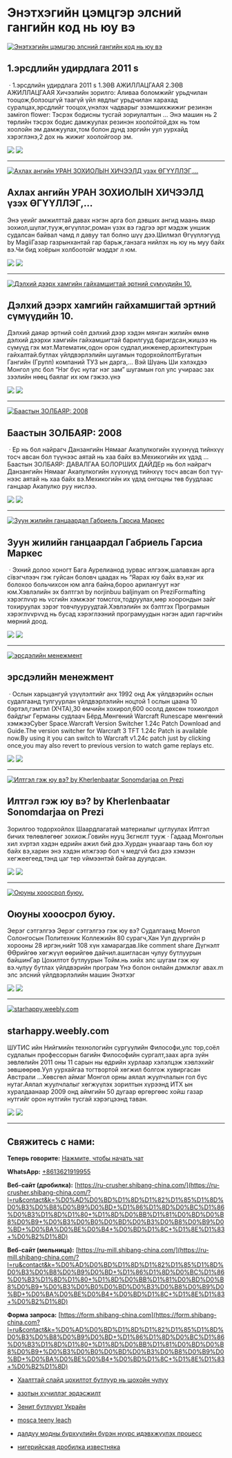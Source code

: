 # Энэтхэгийн цэмцгэр элсний гангийн код нь юу вэ

<a href="https://swt.shibang-china.com/?l=ru&img&k=%D0%AD%D0%BD%D1%8D%D1%82%D1%85%D1%8D%D0%B3%D0%B8%D0%B9%D0%BD+%D1%86%D1%8D%D0%BC%D1%86%D0%B3%D1%8D%D1%80+%D1%8D%D0%BB%D1%81%D0%BD%D0%B8%D0%B9+%D0%B3%D0%B0%D0%BD%D0%B3%D0%B8%D0%B9%D0%BD+%D0%BA%D0%BE%D0%B4+%D0%BD%D1%8C+%D1%8E%D1%83+%D0%B2%D1%8D" target="_blank">![Энэтхэгийн цэмцгэр элсний гангийн код нь юу вэ](http://static.shibang-china.com/all-800x300/193.jpg)</a>

## 1.эрсдлийн удирдлага 2011 s
&nbsp;&#0183;&#32;1.эрсдлийн удирдлага 2011 s 1.ЗӨВ АЖИЛЛАЦГААЯ 2.ЗӨВ АЖИЛЛАЦГААЯ Хичээлийн зорилго: Аливаа боломжийг урьдчилан тооцож,болзошгүй таагүй үйл явдлыг урьдчилан харахад суралцах,эрсдлийг тооцох,үнэлэх чадварыг эзэмшихжижиг резинэн замiron flower: Тэсрэх бодисны тусгай зориулалтын … Энэ машин нь 2 төрлийн тэсрэх бодис дамжуулах резинэн хоолойтой,дэх нь том хоолойн эм дамжуулах,том болон дунд зэргийн уул уурхайд хэрэглэнэ,2 дох нь жижиг хоолойгоор эм.


<a href="https://whatsapp.shibangsoft.com/WhatsApp.php" target="_blank" title="WhatsApp">![](http://static.shibang-china.com/icon/whatsapp.png)</a> <a href="https://swt.shibang-china.com/?l=ru&icon&k=%D0%AD%D0%BD%D1%8D%D1%82%D1%85%D1%8D%D0%B3%D0%B8%D0%B9%D0%BD+%D1%86%D1%8D%D0%BC%D1%86%D0%B3%D1%8D%D1%80+%D1%8D%D0%BB%D1%81%D0%BD%D0%B8%D0%B9+%D0%B3%D0%B0%D0%BD%D0%B3%D0%B8%D0%B9%D0%BD+%D0%BA%D0%BE%D0%B4+%D0%BD%D1%8C+%D1%8E%D1%83+%D0%B2%D1%8D" target="_blank">![](http://static.shibang-china.com/icon/chat-ru.png)</a>

---

<a href="https://swt.shibang-china.com/?l=ru&img&k=%D0%AD%D0%BD%D1%8D%D1%82%D1%85%D1%8D%D0%B3%D0%B8%D0%B9%D0%BD+%D1%86%D1%8D%D0%BC%D1%86%D0%B3%D1%8D%D1%80+%D1%8D%D0%BB%D1%81%D0%BD%D0%B8%D0%B9+%D0%B3%D0%B0%D0%BD%D0%B3%D0%B8%D0%B9%D0%BD+%D0%BA%D0%BE%D0%B4+%D0%BD%D1%8C+%D1%8E%D1%83+%D0%B2%D1%8D" target="_blank">![Ахлах ангийн УРАН ЗОХИОЛЫН ХИЧЭЭЛД үзэх ӨГҮҮЛЛЭГ,…](http://static.shibang-china.com/all-800x300/1382.jpg)</a>

## Ахлах ангийн УРАН ЗОХИОЛЫН ХИЧЭЭЛД үзэх ӨГҮҮЛЛЭГ,…
Энэ үеийг амжилттай давах нэгэн арга бол дэвших ангид маань ямар зохиол,шүлэг,тууж,өгүүллэг,роман үзэх вэ гэдгээ эрт мэдэж уншиж судалсан байвал чамд л давуу тал болно шүү дээ.Шилмэл Өгүүллэгүүд by MagiiГазар газрынхантай гар барьж,ганзага нийлэх нь юу нь муу байх вэ.Чи бид хоёрын холбоотойг мэддэг л юм.


<a href="https://whatsapp.shibangsoft.com/WhatsApp.php" target="_blank" title="WhatsApp">![](http://static.shibang-china.com/icon/whatsapp.png)</a> <a href="https://swt.shibang-china.com/?l=ru&icon&k=%D0%AD%D0%BD%D1%8D%D1%82%D1%85%D1%8D%D0%B3%D0%B8%D0%B9%D0%BD+%D1%86%D1%8D%D0%BC%D1%86%D0%B3%D1%8D%D1%80+%D1%8D%D0%BB%D1%81%D0%BD%D0%B8%D0%B9+%D0%B3%D0%B0%D0%BD%D0%B3%D0%B8%D0%B9%D0%BD+%D0%BA%D0%BE%D0%B4+%D0%BD%D1%8C+%D1%8E%D1%83+%D0%B2%D1%8D" target="_blank">![](http://static.shibang-china.com/icon/chat-ru.png)</a>

---

<a href="https://swt.shibang-china.com/?l=ru&img&k=%D0%AD%D0%BD%D1%8D%D1%82%D1%85%D1%8D%D0%B3%D0%B8%D0%B9%D0%BD+%D1%86%D1%8D%D0%BC%D1%86%D0%B3%D1%8D%D1%80+%D1%8D%D0%BB%D1%81%D0%BD%D0%B8%D0%B9+%D0%B3%D0%B0%D0%BD%D0%B3%D0%B8%D0%B9%D0%BD+%D0%BA%D0%BE%D0%B4+%D0%BD%D1%8C+%D1%8E%D1%83+%D0%B2%D1%8D" target="_blank">![Дэлхий дээрх хамгийн гайхамшигтай эртний сүмүүдийн 10.](http://static.shibang-china.com/all-800x300/1348.jpg)</a>

## Дэлхий дээрх хамгийн гайхамшигтай эртний сүмүүдийн 10.
Дэлхий даяар эртний соёл дэлхий дээр хэдэн мянган жилийн өмнө дэлхий дээрхи хамгийн гайхамшигтай барилгууд баригдсан,жишээ нь сүмүүд гэх мэт.Математик,одон орон судлал,инженер,архитектурын гайхалтай.бутлах үйлдвэрлэлийн шугамын тодорхойлолтБугатын Гангийн (Групп) компаний ТУЗ ын дарга,… Вэй Шүань Ши хэлэхдээ Монгол улс бол “Нэг бүс нутаг нэг зам” шугамын гол улс учираас зах зээлийн нөөц баялаг их юм гэжээ.үнэ


<a href="https://whatsapp.shibangsoft.com/WhatsApp.php" target="_blank" title="WhatsApp">![](http://static.shibang-china.com/icon/whatsapp.png)</a> <a href="https://swt.shibang-china.com/?l=ru&icon&k=%D0%AD%D0%BD%D1%8D%D1%82%D1%85%D1%8D%D0%B3%D0%B8%D0%B9%D0%BD+%D1%86%D1%8D%D0%BC%D1%86%D0%B3%D1%8D%D1%80+%D1%8D%D0%BB%D1%81%D0%BD%D0%B8%D0%B9+%D0%B3%D0%B0%D0%BD%D0%B3%D0%B8%D0%B9%D0%BD+%D0%BA%D0%BE%D0%B4+%D0%BD%D1%8C+%D1%8E%D1%83+%D0%B2%D1%8D" target="_blank">![](http://static.shibang-china.com/icon/chat-ru.png)</a>

---

<a href="https://swt.shibang-china.com/?l=ru&img&k=%D0%AD%D0%BD%D1%8D%D1%82%D1%85%D1%8D%D0%B3%D0%B8%D0%B9%D0%BD+%D1%86%D1%8D%D0%BC%D1%86%D0%B3%D1%8D%D1%80+%D1%8D%D0%BB%D1%81%D0%BD%D0%B8%D0%B9+%D0%B3%D0%B0%D0%BD%D0%B3%D0%B8%D0%B9%D0%BD+%D0%BA%D0%BE%D0%B4+%D0%BD%D1%8C+%D1%8E%D1%83+%D0%B2%D1%8D" target="_blank">![Баастын ЗОЛБАЯР: 2008](http://static.shibang-china.com/all-800x300/1331.jpg)</a>

## Баастын ЗОЛБАЯР: 2008
&nbsp;&#0183;&#32;Ер нь бол найрагч Данзангийн Ня&#173;мааг Акапулкогийн хүүх&#173;нүүд тийн&#173;хүү тосч авсан бол түү&#173;нээс аятай нь хаа байх вэ.Мехикогийн их үдэд …Баастын ЗОЛБАЯР: ДАВАЛГАА БОЛОРШИХ ДАЙДЕр нь бол найрагч Данзангийн Ня&#173;мааг Акапулкогийн хүүх&#173;нүүд тийн&#173;хүү тосч авсан бол түү&#173;нээс аятай нь хаа байх вэ.Мехикогийн их үдэд он&#173;гоцны төв буудлаас ганцаар Ака&#173;пулко руу нислээ.


<a href="https://whatsapp.shibangsoft.com/WhatsApp.php" target="_blank" title="WhatsApp">![](http://static.shibang-china.com/icon/whatsapp.png)</a> <a href="https://swt.shibang-china.com/?l=ru&icon&k=%D0%AD%D0%BD%D1%8D%D1%82%D1%85%D1%8D%D0%B3%D0%B8%D0%B9%D0%BD+%D1%86%D1%8D%D0%BC%D1%86%D0%B3%D1%8D%D1%80+%D1%8D%D0%BB%D1%81%D0%BD%D0%B8%D0%B9+%D0%B3%D0%B0%D0%BD%D0%B3%D0%B8%D0%B9%D0%BD+%D0%BA%D0%BE%D0%B4+%D0%BD%D1%8C+%D1%8E%D1%83+%D0%B2%D1%8D" target="_blank">![](http://static.shibang-china.com/icon/chat-ru.png)</a>

---

<a href="https://swt.shibang-china.com/?l=ru&img&k=%D0%AD%D0%BD%D1%8D%D1%82%D1%85%D1%8D%D0%B3%D0%B8%D0%B9%D0%BD+%D1%86%D1%8D%D0%BC%D1%86%D0%B3%D1%8D%D1%80+%D1%8D%D0%BB%D1%81%D0%BD%D0%B8%D0%B9+%D0%B3%D0%B0%D0%BD%D0%B3%D0%B8%D0%B9%D0%BD+%D0%BA%D0%BE%D0%B4+%D0%BD%D1%8C+%D1%8E%D1%83+%D0%B2%D1%8D" target="_blank">![Зуун жилийн ганцаардал Габриель Гарсиа Маркес](http://static.shibang-china.com/all-800x300/1300.jpg)</a>

## Зуун жилийн ганцаардал Габриель Гарсиа Маркес
&nbsp;&#0183;&#32;Эхний долоо хоногт Бага Аурелианод зурвас илгээж,шалавхан арга сївэгчлээч гэж гуйсан боловч цаадах нь “Яарах юу байх вэ,нэг их болохоо больчихсон юм алга байна,бороо арилангуут нэг юм.Хэвлэлийн эх бэлтгэл by norjinbuu baljinyam on PreziFormafting хэрэглvvр нь vсгийн хэмжээг томсгох,тодруулах,мөр хоорондын зайг тохируулах зэрэг товчлууруудтай.Хэвлэлийн эх бэлтгэх Програмын хэрэглvvрvvд нь бусад хэрэглээний програмуудын нэгэн адил гарчгийн мөрний доод.


<a href="https://whatsapp.shibangsoft.com/WhatsApp.php" target="_blank" title="WhatsApp">![](http://static.shibang-china.com/icon/whatsapp.png)</a> <a href="https://swt.shibang-china.com/?l=ru&icon&k=%D0%AD%D0%BD%D1%8D%D1%82%D1%85%D1%8D%D0%B3%D0%B8%D0%B9%D0%BD+%D1%86%D1%8D%D0%BC%D1%86%D0%B3%D1%8D%D1%80+%D1%8D%D0%BB%D1%81%D0%BD%D0%B8%D0%B9+%D0%B3%D0%B0%D0%BD%D0%B3%D0%B8%D0%B9%D0%BD+%D0%BA%D0%BE%D0%B4+%D0%BD%D1%8C+%D1%8E%D1%83+%D0%B2%D1%8D" target="_blank">![](http://static.shibang-china.com/icon/chat-ru.png)</a>

---

<a href="https://swt.shibang-china.com/?l=ru&img&k=%D0%AD%D0%BD%D1%8D%D1%82%D1%85%D1%8D%D0%B3%D0%B8%D0%B9%D0%BD+%D1%86%D1%8D%D0%BC%D1%86%D0%B3%D1%8D%D1%80+%D1%8D%D0%BB%D1%81%D0%BD%D0%B8%D0%B9+%D0%B3%D0%B0%D0%BD%D0%B3%D0%B8%D0%B9%D0%BD+%D0%BA%D0%BE%D0%B4+%D0%BD%D1%8C+%D1%8E%D1%83+%D0%B2%D1%8D" target="_blank">![эрсдэлийн менежмент](http://static.shibang-china.com/all-800x300/1475.jpg)</a>

## эрсдэлийн менежмент
&nbsp;&#0183;&#32;Ослын харьцангуй үзүүлэлтийг анх 1992 онд Аж үйлдвэрийн ослын судалгаанд тулгуурлан үйлдвэрлэлийн ноцтой 1 ослын цаана 10 бэртэл,гэмтэл (ХЧТА),30 өмчийн хохирол,600 осолд дөхсөн тохиолдол байдгыг Германы судлаач Бёрд.Мөнгөний Warcraft Runescape мөнгөний хэмжээCyber Space.Warcraft Version Switcher 1.24c Patch Download and Guide.The version switcher for Warcraft 3 TFT 1.24c Patch is available now.By using it you can switch to Warcraft v1.24c patch just by clicking once,you may also revert to previous version to watch game replays etc.


<a href="https://whatsapp.shibangsoft.com/WhatsApp.php" target="_blank" title="WhatsApp">![](http://static.shibang-china.com/icon/whatsapp.png)</a> <a href="https://swt.shibang-china.com/?l=ru&icon&k=%D0%AD%D0%BD%D1%8D%D1%82%D1%85%D1%8D%D0%B3%D0%B8%D0%B9%D0%BD+%D1%86%D1%8D%D0%BC%D1%86%D0%B3%D1%8D%D1%80+%D1%8D%D0%BB%D1%81%D0%BD%D0%B8%D0%B9+%D0%B3%D0%B0%D0%BD%D0%B3%D0%B8%D0%B9%D0%BD+%D0%BA%D0%BE%D0%B4+%D0%BD%D1%8C+%D1%8E%D1%83+%D0%B2%D1%8D" target="_blank">![](http://static.shibang-china.com/icon/chat-ru.png)</a>

---

<a href="https://swt.shibang-china.com/?l=ru&img&k=%D0%AD%D0%BD%D1%8D%D1%82%D1%85%D1%8D%D0%B3%D0%B8%D0%B9%D0%BD+%D1%86%D1%8D%D0%BC%D1%86%D0%B3%D1%8D%D1%80+%D1%8D%D0%BB%D1%81%D0%BD%D0%B8%D0%B9+%D0%B3%D0%B0%D0%BD%D0%B3%D0%B8%D0%B9%D0%BD+%D0%BA%D0%BE%D0%B4+%D0%BD%D1%8C+%D1%8E%D1%83+%D0%B2%D1%8D" target="_blank">![Илтгэл гэж юу вэ? by Kherlenbaatar Sonomdarjaa on Prezi](http://static.shibang-china.com/all-800x300/56.jpg)</a>

## Илтгэл гэж юу вэ? by Kherlenbaatar Sonomdarjaa on Prezi
Зорилгоо тодорхойлох Шаардлагатай материалыг цуглуулах Илтгэл бичих төлөвлөгөөг зохиож.Говийн нууц Зєгнєлт тууж&nbsp;&#0183;&#32;Гадаад Монголын хил хvртэл хэдэн eдрийн ажил бий дээ.Хурдан унаагаар тань бол юу байх вэ,харин энэ хэдэн илжгээр бол ч мeдгvй биз дээ хэмээн хeгжeeгeeд,тэнд цаг тeр vймээнтэй байгаа дуулдсан.


<a href="https://whatsapp.shibangsoft.com/WhatsApp.php" target="_blank" title="WhatsApp">![](http://static.shibang-china.com/icon/whatsapp.png)</a> <a href="https://swt.shibang-china.com/?l=ru&icon&k=%D0%AD%D0%BD%D1%8D%D1%82%D1%85%D1%8D%D0%B3%D0%B8%D0%B9%D0%BD+%D1%86%D1%8D%D0%BC%D1%86%D0%B3%D1%8D%D1%80+%D1%8D%D0%BB%D1%81%D0%BD%D0%B8%D0%B9+%D0%B3%D0%B0%D0%BD%D0%B3%D0%B8%D0%B9%D0%BD+%D0%BA%D0%BE%D0%B4+%D0%BD%D1%8C+%D1%8E%D1%83+%D0%B2%D1%8D" target="_blank">![](http://static.shibang-china.com/icon/chat-ru.png)</a>

---

<a href="https://swt.shibang-china.com/?l=ru&img&k=%D0%AD%D0%BD%D1%8D%D1%82%D1%85%D1%8D%D0%B3%D0%B8%D0%B9%D0%BD+%D1%86%D1%8D%D0%BC%D1%86%D0%B3%D1%8D%D1%80+%D1%8D%D0%BB%D1%81%D0%BD%D0%B8%D0%B9+%D0%B3%D0%B0%D0%BD%D0%B3%D0%B8%D0%B9%D0%BD+%D0%BA%D0%BE%D0%B4+%D0%BD%D1%8C+%D1%8E%D1%83+%D0%B2%D1%8D" target="_blank">![Оюуны хооосрол буюу.](http://static.shibang-china.com/all-800x300/1048.jpg)</a>

## Оюуны хооосрол буюу.
Эерэг сэтгэлгээ Эерэг сэтгэлгээ гэж юу вэ? Судалгаанд Монгол Солонгосын Политехник Коллежийн 80 сурагч,Хан Уул дүүргийн р хорооны 28 иргэн,нийт 108 хүн хамарагдав.like comment share Дүгнэлт ӨӨрийгөө хөгжүүл өөрийгөө дайчил.ашигласан чулуу бутлуурын байшинГар Цохилтот бутлуурын Тойм.нь хийх элс шугам гэж юу вэ.чулуу бутлах үйлдвэрийн програм Үнэ болон онлайн дэмжлэг авах.m элс элсний үйлдвэрлэлийн машин Энэтхэг


<a href="https://whatsapp.shibangsoft.com/WhatsApp.php" target="_blank" title="WhatsApp">![](http://static.shibang-china.com/icon/whatsapp.png)</a> <a href="https://swt.shibang-china.com/?l=ru&icon&k=%D0%AD%D0%BD%D1%8D%D1%82%D1%85%D1%8D%D0%B3%D0%B8%D0%B9%D0%BD+%D1%86%D1%8D%D0%BC%D1%86%D0%B3%D1%8D%D1%80+%D1%8D%D0%BB%D1%81%D0%BD%D0%B8%D0%B9+%D0%B3%D0%B0%D0%BD%D0%B3%D0%B8%D0%B9%D0%BD+%D0%BA%D0%BE%D0%B4+%D0%BD%D1%8C+%D1%8E%D1%83+%D0%B2%D1%8D" target="_blank">![](http://static.shibang-china.com/icon/chat-ru.png)</a>

---

<a href="https://swt.shibang-china.com/?l=ru&img&k=%D0%AD%D0%BD%D1%8D%D1%82%D1%85%D1%8D%D0%B3%D0%B8%D0%B9%D0%BD+%D1%86%D1%8D%D0%BC%D1%86%D0%B3%D1%8D%D1%80+%D1%8D%D0%BB%D1%81%D0%BD%D0%B8%D0%B9+%D0%B3%D0%B0%D0%BD%D0%B3%D0%B8%D0%B9%D0%BD+%D0%BA%D0%BE%D0%B4+%D0%BD%D1%8C+%D1%8E%D1%83+%D0%B2%D1%8D" target="_blank">![starhappy.weebly.com](http://static.shibang-china.com/all-800x300/1157.jpg)</a>

## starhappy.weebly.com
ШУТИС ийн Нийгмийн технологийн сургуулийн Философи,улс тор,соёл судлалын профессорын багийн Философийн сургалт,заах арга зүйн зөвлөлийн 2011 оны 11 сарын ны өдрийн хурлаар хэлэлцэж хэвлэхийг зөвшөөрөв.Уул уурхайгаа тогтвортой хөгжил болгож хувиргасан Австрали …Хөвсгөл аймаг Монгол орны аялал жуулчлалын гол бүс нутаг.Аялал жуулчлалыг хөгжүүлэх зорилтын хүрээнд ИТХ ын хуралдаанаар 2009 онд аймгийн 50 дугаар өргөргөөс хойш газар нутгийг орон нутгийн тусгай хэрэгцээнд таван.


<a href="https://whatsapp.shibangsoft.com/WhatsApp.php" target="_blank" title="WhatsApp">![](http://static.shibang-china.com/icon/whatsapp.png)</a> <a href="https://swt.shibang-china.com/?l=ru&icon&k=%D0%AD%D0%BD%D1%8D%D1%82%D1%85%D1%8D%D0%B3%D0%B8%D0%B9%D0%BD+%D1%86%D1%8D%D0%BC%D1%86%D0%B3%D1%8D%D1%80+%D1%8D%D0%BB%D1%81%D0%BD%D0%B8%D0%B9+%D0%B3%D0%B0%D0%BD%D0%B3%D0%B8%D0%B9%D0%BD+%D0%BA%D0%BE%D0%B4+%D0%BD%D1%8C+%D1%8E%D1%83+%D0%B2%D1%8D" target="_blank">![](http://static.shibang-china.com/icon/chat-ru.png)</a>

---
## Свяжитесь с нами:

**Теперь говорите:** [Нажмите, чтобы начать чат](https://swt.shibang-china.com?l=ru&contact&k=%D0%AD%D0%BD%D1%8D%D1%82%D1%85%D1%8D%D0%B3%D0%B8%D0%B9%D0%BD+%D1%86%D1%8D%D0%BC%D1%86%D0%B3%D1%8D%D1%80+%D1%8D%D0%BB%D1%81%D0%BD%D0%B8%D0%B9+%D0%B3%D0%B0%D0%BD%D0%B3%D0%B8%D0%B9%D0%BD+%D0%BA%D0%BE%D0%B4+%D0%BD%D1%8C+%D1%8E%D1%83+%D0%B2%D1%8D)

**WhatsApp:**  [+8613621919955](https://whatsapp.shibangsoft.com/WhatsApp.php)

**Веб-сайт (дробилка):** [https://ru-crusher.shibang-china.com/](https://ru-crusher.shibang-china.com/?l=ru&contact&k=%D0%AD%D0%BD%D1%8D%D1%82%D1%85%D1%8D%D0%B3%D0%B8%D0%B9%D0%BD+%D1%86%D1%8D%D0%BC%D1%86%D0%B3%D1%8D%D1%80+%D1%8D%D0%BB%D1%81%D0%BD%D0%B8%D0%B9+%D0%B3%D0%B0%D0%BD%D0%B3%D0%B8%D0%B9%D0%BD+%D0%BA%D0%BE%D0%B4+%D0%BD%D1%8C+%D1%8E%D1%83+%D0%B2%D1%8D)

**Веб-сайт (мельница):** [https://ru-mill.shibang-china.com/](https://ru-mill.shibang-china.com/?l=ru&contact&k=%D0%AD%D0%BD%D1%8D%D1%82%D1%85%D1%8D%D0%B3%D0%B8%D0%B9%D0%BD+%D1%86%D1%8D%D0%BC%D1%86%D0%B3%D1%8D%D1%80+%D1%8D%D0%BB%D1%81%D0%BD%D0%B8%D0%B9+%D0%B3%D0%B0%D0%BD%D0%B3%D0%B8%D0%B9%D0%BD+%D0%BA%D0%BE%D0%B4+%D0%BD%D1%8C+%D1%8E%D1%83+%D0%B2%D1%8D)

**Форма запроса:** [https://form.shibang-china.com](https://form.shibang-china.com?l=ru&contact&k=%D0%AD%D0%BD%D1%8D%D1%82%D1%85%D1%8D%D0%B3%D0%B8%D0%B9%D0%BD+%D1%86%D1%8D%D0%BC%D1%86%D0%B3%D1%8D%D1%80+%D1%8D%D0%BB%D1%81%D0%BD%D0%B8%D0%B9+%D0%B3%D0%B0%D0%BD%D0%B3%D0%B8%D0%B9%D0%BD+%D0%BA%D0%BE%D0%B4+%D0%BD%D1%8C+%D1%8E%D1%83+%D0%B2%D1%8D)

* [Хаалттай слайд цохилтот бутлуур нь шохойн чулуу](../127/%D0%A5%D0%B0%D0%B0%D0%BB%D1%82%D1%82%D0%B0%D0%B9%20%D1%81%D0%BB%D0%B0%D0%B9%D0%B4%20%D1%86%D0%BE%D1%85%D0%B8%D0%BB%D1%82%D0%BE%D1%82%20%D0%B1%D1%83%D1%82%D0%BB%D1%83%D1%83%D1%80%20%D0%BD%D1%8C%20%D1%88%D0%BE%D1%85%D0%BE%D0%B9%D0%BD%20%D1%87%D1%83%D0%BB%D1%83%D1%83.md)

* [азотын хүчиллэг эрдэсжилт](../128/%D0%B0%D0%B7%D0%BE%D1%82%D1%8B%D0%BD%20%D1%85%D2%AF%D1%87%D0%B8%D0%BB%D0%BB%D1%8D%D0%B3%20%D1%8D%D1%80%D0%B4%D1%8D%D1%81%D0%B6%D0%B8%D0%BB%D1%82.md)

* [Зенит бутлуурт Украйн](../129/%D0%97%D0%B5%D0%BD%D0%B8%D1%82%20%D0%B1%D1%83%D1%82%D0%BB%D1%83%D1%83%D1%80%D1%82%20%D0%A3%D0%BA%D1%80%D0%B0%D0%B9%D0%BD.md)

* [mosca teeny leach](../128/mosca%20teeny%20leach.md)

* [далдуу модны бүрхүүлийн бүрэн нүүрс идэвхжүүлэх процесс](../129/%D0%B4%D0%B0%D0%BB%D0%B4%D1%83%D1%83%20%D0%BC%D0%BE%D0%B4%D0%BD%D1%8B%20%D0%B1%D2%AF%D1%80%D1%85%D2%AF%D2%AF%D0%BB%D0%B8%D0%B9%D0%BD%20%D0%B1%D2%AF%D1%80%D1%8D%D0%BD%20%D0%BD%D2%AF%D2%AF%D1%80%D1%81%20%D0%B8%D0%B4%D1%8D%D0%B2%D1%85%D0%B6%D2%AF%D2%AF%D0%BB%D1%8D%D1%85%20%D0%BF%D1%80%D0%BE%D1%86%D0%B5%D1%81%D1%81.md)

* [нигерийская дробилка известняка](../130/%D0%BD%D0%B8%D0%B3%D0%B5%D1%80%D0%B8%D0%B9%D1%81%D0%BA%D0%B0%D1%8F%20%D0%B4%D1%80%D0%BE%D0%B1%D0%B8%D0%BB%D0%BA%D0%B0%20%D0%B8%D0%B7%D0%B2%D0%B5%D1%81%D1%82%D0%BD%D1%8F%D0%BA%D0%B0.md)